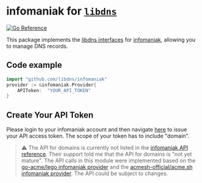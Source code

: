 infomaniak for [`libdns`](https://github.com/libdns/libdns)
=======================

[![Go Reference](https://pkg.go.dev/badge/test.svg)](https://pkg.go.dev/github.com/libdns/infomaniak)

This package implements the [libdns interfaces](https://github.com/libdns/libdns) for [infomaniak](https://infomaniak), allowing you to manage DNS records.

## Code example
```go
import "github.com/libdns/infomaniak"
provider := &infomaniak.Provider{
    APIToken:  "YOUR_API_TOKEN"
}
```

## Create Your API Token
Please login to your infomaniak account and then navigate [here](https://manager.infomaniak.com/v3/infomaniak-api) to issue your API access token. The scope of your token has to include "domain".


> :warning: The API for domains is currently not listed in the [infomaniak API reference](https://developer.infomaniak.com/docs/api). Their support told me that the API for domains is "not yet mature". The API calls in this module were implemented based on the [go-acme/lego infomaniak provider](https://github.com/go-acme/lego/tree/master/providers/dns/infomaniak) and the [acmesh-official/acme.sh infomaniak provider](https://github.com/acmesh-official/acme.sh/blob/master/dnsapi/dns_infomaniak.sh). The API could be subject to changes.